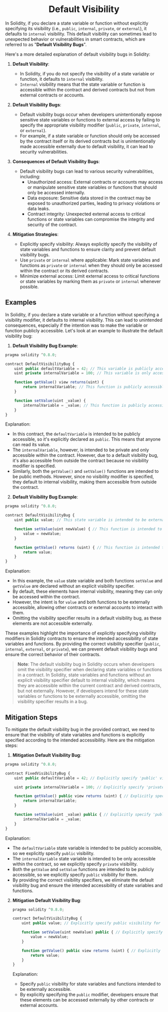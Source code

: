<h1 align="center"><b>Default Visibility</b></h1> 

In Solidity, if you declare a state variable or function without explicitly specifying its visibility (i.e., `public`, `internal`, `private`, or `external`), it defaults to `internal` visibility. This default visibility can sometimes lead to unexpected behavior or vulnerabilities in smart contracts, which are referred to as "**Default Visibility Bugs**".

Here's a more detailed explanation of default visibility bugs in Solidity:

1. **Default Visibility**:
   - In Solidity, if you do not specify the visibility of a state variable or function, it defaults to `internal` visibility.
   - `Internal` visibility means that the state variable or function is accessible within the contract and derived contracts but not from external contracts or accounts.

2. **Default Visibility Bugs**:
   - Default visibility bugs occur when developers unintentionally expose sensitive state variables or functions to external access by failing to specify the appropriate visibility modifier (`public`, `private`, `internal`, or `external`).
   - For example, if a state variable or function should only be accessed by the contract itself or its derived contracts but is unintentionally made accessible externally due to default visibility, it can lead to security vulnerabilities.

3. **Consequences of Default Visibility Bugs**:
   - Default visibility bugs can lead to various security vulnerabilities, including:
     - Unauthorized access: External contracts or accounts may access or manipulate sensitive state variables or functions that should only be accessed internally.
     - Data exposure: Sensitive data stored in the contract may be exposed to unauthorized parties, leading to privacy violations or data leaks.
     - Contract integrity: Unexpected external access to critical functions or state variables can compromise the integrity and security of the contract.

4. **Mitigation Strategies**:
   - Explicitly specify visibility: Always explicitly specify the visibility of state variables and functions to ensure clarity and prevent default visibility bugs.
   - Use `private` or `internal` where applicable: Mark state variables and functions as `private` or `internal` when they should only be accessed within the contract or its derived contracts.
   - Minimize external access: Limit external access to critical functions or state variables by marking them as `private` or `internal` whenever possible.

## Examples

In Solidity, if you declare a state variable or a function without specifying a visibility modifier, it defaults to internal visibility. This can lead to unintended consequences, especially if the intention was to make the variable or function publicly accessible. Let's look at an example to illustrate the default visibility bug:

1. **Default Visibility Bug Example**:

```javascript
pragma solidity ^0.8.0;

contract DefaultVisibilityBug {
    uint public defaultVariable = 42; // This variable is publicly accessible
    uint private internalVariable = 100; // This variable is only accessible within the contract

    function getValue() view returns(uint) {
        return internalVariable; // This function is publicly accessible due to default `internal` visibility
    }

    function setValue(uint _value) {
        internalVariable = _value; // This function is publicly accessible due to default `internal` visibility
    }
}
```

Explanation:
- In this contract, the `defaultVariable` is intended to be publicly accessible, so it's explicitly declared as `public`. This means that anyone can read its value.
- The `internalVariable`, however, is intended to be private and only accessible within the contract. However, due to a default visibility bug, it's also accessible from outside the contract because no visibility modifier is specified.
- Similarly, both the `getValue()` and `setValue()` functions are intended to be public methods. However, since no visibility modifier is specified, they default to internal visibility, making them accessible from outside the contract.

2. **Default Visibility Bug Example**:

```javascript
pragma solidity ^0.8.0;

contract DefaultVisibilityBug {
    uint public value; // This state variable is intended to be externally accessible

    function setValue(uint newValue) { // This function is intended to be externally accessible
        value = newValue;
    }

    function getValue() returns (uint) { // This function is intended to be externally accessible
        return value;
    }
}
```

Explanation:
- In this example, the `value` state variable and both functions `setValue` and `getValue` are declared without an explicit visibility specifier.
- By default, these elements have internal visibility, meaning they can only be accessed within the contract.
- However, the intent is for `value` and both functions to be externally accessible, allowing other contracts or external accounts to interact with them.
- Omitting the visibility specifier results in a default visibility bug, as these elements are not accessible externally.

These examples highlight the importance of explicitly specifying visibility modifiers in Solidity contracts to ensure the intended accessibility of state variables and functions. By providing the correct visibility specifier (`public`, `internal`, `external`, or `private`), we can prevent default visibility bugs and ensure the correct behavior of their contracts.

>**Note**: The default visibility bug in Solidity occurs when developers omit the visibility specifier when declaring state variables or functions in a contract. In Solidity, state variables and functions without an explicit visibility specifier default to internal visibility, which means they are accessible within the current contract and derived contracts, but not externally. However, if developers intend for these state variables or functions to be externally accessible, omitting the visibility specifier results in a bug.

## Mitigation Steps

To mitigate the default visibility bug in the provided contract, we need to ensure that the visibility of state variables and functions is explicitly specified according to the intended accessibility. Here are the mitigation steps:

1. **Mitigation Default Visibility Bug**:

```javascript
pragma solidity ^0.8.0;

contract FixedVisibilityBug {
    uint public defaultVariable = 42; // Explicitly specify 'public' visibility

    uint private internalVariable = 100; // Explicitly specify 'private' visibility

    function getValue() public view returns (uint) { // Explicitly specify 'public' visibility
        return internalVariable;
    }

    function setValue(uint _value) public { // Explicitly specify 'public' visibility
        internalVariable = _value;
    }
}
```

Explanation:
- The `defaultVariable` state variable is intended to be publicly accessible, so we explicitly specify `public` visibility.
- The `internalVariable` state variable is intended to be only accessible within the contract, so we explicitly specify `private` visibility.
- Both the `getValue` and `setValue` functions are intended to be publicly accessible, so we explicitly specify `public` visibility for them.
- By providing the correct visibility specifiers, we eliminate the default visibility bug and ensure the intended accessibility of state variables and functions.

2. **Mitigation Default Visibility Bug**:

   ```javascript
   pragma solidity ^0.8.0;

   contract DefaultVisibilityBug {
       uint public value; // Explicitly specify public visibility for external access

       function setValue(uint newValue) public { // Explicitly specify public visibility
           value = newValue;
       }

       function getValue() public view returns (uint) { // Explicitly specify public visibility
           return value;
       }
   }
   ```

   Explanation:
   - Specify `public` visibility for state variables and functions intended to be externally accessible.
   - By explicitly specifying the `public` modifier, developers ensure that these elements can be accessed externally by other contracts or external accounts.